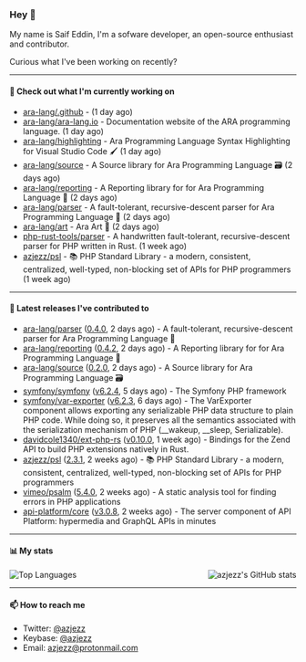 ### Hey 👋

My name is Saif Eddin, I'm a sofware developer, an open-source enthusiast and contributor.

Curious what I've been working on recently?

---

#### 👷 Check out what I'm currently working on

- [ara-lang/.github](https://github.com/ara-lang/.github) -  (1 day ago)
- [ara-lang/ara-lang.io](https://github.com/ara-lang/ara-lang.io) - Documentation website of the ARA programming language. (1 day ago)
- [ara-lang/highlighting](https://github.com/ara-lang/highlighting) - Ara Programming Language Syntax Highlighting for Visual Studio Code 🖌 (1 day ago)
- [ara-lang/source](https://github.com/ara-lang/source) - A Source library for Ara Programming Language 🗃 (2 days ago)
- [ara-lang/reporting](https://github.com/ara-lang/reporting) - A Reporting library for for Ara Programming Language 📃 (2 days ago)
- [ara-lang/parser](https://github.com/ara-lang/parser) - A fault-tolerant, recursive-descent parser for Ara Programming Language 🌲 (2 days ago)
- [ara-lang/art](https://github.com/ara-lang/art) - Ara Art 🎨 (2 days ago)
- [php-rust-tools/parser](https://github.com/php-rust-tools/parser) - A handwritten fault-tolerant, recursive-descent parser for PHP written in Rust. (1 week ago)
- [azjezz/psl](https://github.com/azjezz/psl) - 📚 PHP Standard Library - a modern, consistent, centralized, well-typed, non-blocking set of APIs for PHP programmers (1 week ago)

---

#### 🔭 Latest releases I've contributed to

- [ara-lang/parser](https://github.com/ara-lang/parser) ([0.4.0](https://github.com/ara-lang/parser/releases/tag/0.4.0), 2 days ago) - A fault-tolerant, recursive-descent parser for Ara Programming Language 🌲
- [ara-lang/reporting](https://github.com/ara-lang/reporting) ([0.4.2](https://github.com/ara-lang/reporting/releases/tag/0.4.2), 2 days ago) - A Reporting library for for Ara Programming Language 📃
- [ara-lang/source](https://github.com/ara-lang/source) ([0.2.0](https://github.com/ara-lang/source/releases/tag/0.2.0), 2 days ago) - A Source library for Ara Programming Language 🗃
- [symfony/symfony](https://github.com/symfony/symfony) ([v6.2.4](https://github.com/symfony/symfony/releases/tag/v6.2.4), 5 days ago) - The Symfony PHP framework
- [symfony/var-exporter](https://github.com/symfony/var-exporter) ([v6.2.3](https://github.com/symfony/var-exporter/releases/tag/v6.2.3), 6 days ago) - The VarExporter component allows exporting any serializable PHP data structure to plain PHP code. While doing so, it preserves all the semantics associated with the serialization mechanism of PHP (__wakeup, __sleep, Serializable).
- [davidcole1340/ext-php-rs](https://github.com/davidcole1340/ext-php-rs) ([v0.10.0](https://github.com/davidcole1340/ext-php-rs/releases/tag/v0.10.0), 1 week ago) - Bindings for the Zend API to build PHP extensions natively in Rust.
- [azjezz/psl](https://github.com/azjezz/psl) ([2.3.1](https://github.com/azjezz/psl/releases/tag/2.3.1), 2 weeks ago) - 📚 PHP Standard Library - a modern, consistent, centralized, well-typed, non-blocking set of APIs for PHP programmers
- [vimeo/psalm](https://github.com/vimeo/psalm) ([5.4.0](https://github.com/vimeo/psalm/releases/tag/5.4.0), 2 weeks ago) - A static analysis tool for finding errors in PHP applications
- [api-platform/core](https://github.com/api-platform/core) ([v3.0.8](https://github.com/api-platform/core/releases/tag/v3.0.8), 2 weeks ago) - The server component of API Platform: hypermedia and GraphQL APIs in minutes

---

#### 📊 My stats

<img align="right" alt="azjezz's GitHub stats" src="https://github-readme-stats.vercel.app/api?username=azjezz&count_private=1&show_icons=true&" />

![Top Languages](https://github-readme-stats.vercel.app/api/top-langs/?username=azjezz)

---

#### 📫 How to reach me

- Twitter: [@azjezz](https://twitter.com/azjezz)
- Keybase: [@azjezz](https://keybase.io/azjezz)
- Email: [azjezz@protonmail.com](mailto://azjezz@protonmail.com)
